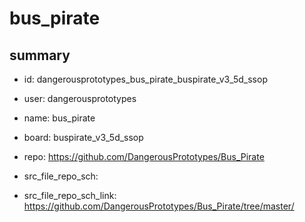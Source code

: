 # bus_pirate
 
## summary 
* id: dangerousprototypes_bus_pirate_buspirate_v3_5d_ssop
* user: dangerousprototypes
* name: bus_pirate
* board: buspirate_v3_5d_ssop
* repo: https://github.com/DangerousPrototypes/Bus_Pirate



* src_file_repo_sch: 
* src_file_repo_sch_link: https://github.com/DangerousPrototypes/Bus_Pirate/tree/master/




